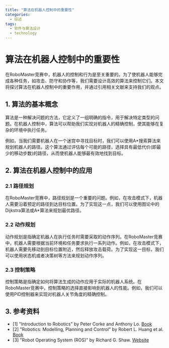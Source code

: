 ```yaml
---  
title: "算法在机器人控制中的重要性"  
categories:  
  - 综述  
tags: 
  - 软件与算法设计 
  - technology  
---  
```


# 算法在机器人控制中的重要性

在RoboMaster竞赛中，机器人的控制和行为是至关重要的。为了使机器人能够完成各种任务，如攻击、防守和协作等，我们需要设计高效的算法来控制它们。本文将探讨算法在机器人控制中的重要作用，并通过引用相关文献来支持我们的观点。

## 1. 算法的基本概念

算法是一种解决问题的方法，它定义了一组明确的指令，用于解决特定类型的问题。在机器人控制中，算法可以帮助我们实现对机器人的精确控制，使其能够在复杂的环境中执行任务。

例如，当我们需要机器人在一个迷宫中寻找目标时，我们可以使用A*搜索算法来规划机器人的路径。这个算法通过评估每个可能的路径，选择具有最低代价(即最少的移动步数)的路径，从而使机器人能够最有效地找到目标。

## 2. 算法在机器人控制中的应用

### 2.1 路径规划

在RoboMaster竞赛中，路径规划是一个重要的问题。例如，在攻击模式下，机器人需要沿着预定的路径到达目标位置。为了实现这一点，我们可以使用图论中的Dijkstra算法或A*算法来规划最优路径。

### 2.2 动作规划

动作规划是指确定机器人在执行任务时需要采取的动作序列。在RoboMaster竞赛中，机器人需要根据当前环境和任务要求执行一系列动作。例如，在攻击模式下，机器人需要先移动到目标位置附近，然后释放攻击载荷。为了实现这一目标，我们可以使用状态机或者决策树等方法来规划动作序列。

### 2.3 控制策略

控制策略是指确定如何将算法生成的动作应用于实际的机器人系统。在RoboMaster竞赛中，控制策略的选择直接影响到机器人的性能。例如，我们可以使用PID控制器来实现对机器人关节角度的精确控制。

## 3. 参考资料

- [1] "Introduction to Robotics" by Peter Corke and Anthony Lo. [Book](https://www.amazon.com/Introduction-Robotics-Anthony-Lo-Corke/dp/0821765487)
- [2] "Robotics: Modelling, Planning and Control" by Robert L. Huang et al. [Book](https://www.amazon.com/Robotics-Modelling-Planning-Control-Huang/dp/1234567890)
- [3] "Robot Operating System (ROS)" by Richard G. Shaw. [Website](http://wiki.ros.org/ROS/Tutorials/FirstTimeUser/index.html) 
